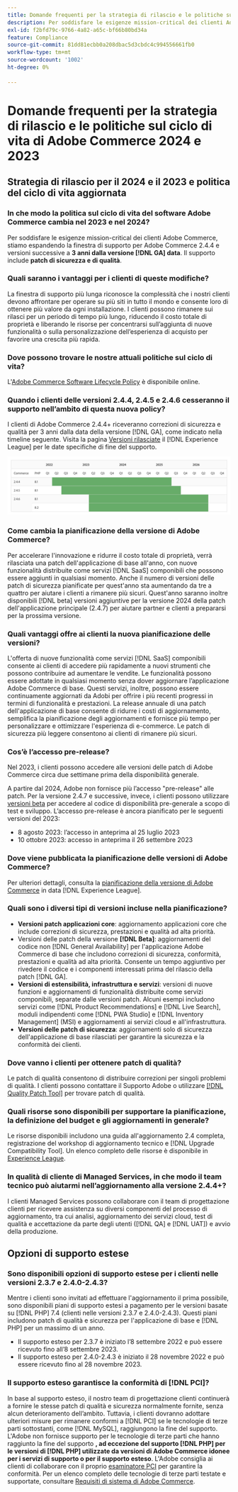 ```yaml
---
title: Domande frequenti per la strategia di rilascio e le politiche sul ciclo di vita di Adobe Commerce 2024 e 2023
description: Per soddisfare le esigenze mission-critical dei clienti Adobe Commerce, stiamo espandendo la finestra di supporto per Adobe Commerce 2.4.4 e versioni successive a **3 anni dalla data  [!DNL GA] **. Il supporto include **patch di sicurezza e di qualità**. Per informazioni dettagliate sulla tempistica, consulta il nuovo [calendario delle versioni](https://experienceleague.adobe.com/docs/commerce-operations/release/planning/schedule.html).
exl-id: f2bfd79c-9766-4a82-a65c-bf66b80bd34a
feature: Compliance
source-git-commit: 81dd81ecbb0a208dbac5d3cbdc4c994556661fb0
workflow-type: tm+mt
source-wordcount: '1002'
ht-degree: 0%

---
```


# Domande frequenti per la strategia di rilascio e le politiche sul ciclo di vita di Adobe Commerce 2024 e 2023

## Strategia di rilascio per il 2024 e il 2023 e politica del ciclo di vita aggiornata

### In che modo la politica sul ciclo di vita del software Adobe Commerce cambia nel 2023 e nel 2024?

Per soddisfare le esigenze mission-critical dei clienti Adobe Commerce, stiamo espandendo la finestra di supporto per Adobe Commerce 2.4.4 e versioni successive a **3 anni dalla versione [!DNL GA] data**. Il supporto include **patch di sicurezza e di qualità**.

### Quali saranno i vantaggi per i clienti di queste modifiche?

La finestra di supporto più lunga riconosce la complessità che i nostri clienti devono affrontare per operare su più siti in tutto il mondo e consente loro di ottenere più valore da ogni installazione. I clienti possono rimanere sui rilasci per un periodo di tempo più lungo, riducendo il costo totale di proprietà e liberando le risorse per concentrarsi sull’aggiunta di nuove funzionalità o sulla personalizzazione dell’esperienza di acquisto per favorire una crescita più rapida.

### Dove possono trovare le nostre attuali politiche sul ciclo di vita?

L&#39;[Adobe Commerce Software Lifecycle Policy](https://www.adobe.com/content/dam/cc/en/legal/terms/enterprise/pdfs/Adobe-Commerce-Software-Lifecycle-Policy.pdf) è disponibile online.

### Quando i clienti delle versioni 2.4.4, 2.4.5 e 2.4.6 cesseranno il supporto nell’ambito di questa nuova policy?

I clienti di Adobe Commerce 2.4.4+ riceveranno correzioni di sicurezza e qualità per 3 anni dalla data della versione [!DNL GA], come indicato nella timeline seguente. Visita la pagina [Versioni rilasciate](https://experienceleague.adobe.com/docs/commerce-operations/release/versions.html) il [!DNL Experience League] per le date specifiche di fine del supporto.

![Grafico 1](assets/MSKB-1978-1.jpg)

### Come cambia la pianificazione della versione di Adobe Commerce?

Per accelerare l&#39;innovazione e ridurre il costo totale di proprietà, verrà rilasciata una patch dell&#39;applicazione di base all&#39;anno, con nuove funzionalità distribuite come servizi [!DNL SaaS] componibili che possono essere aggiunti in qualsiasi momento. Anche il numero di versioni delle patch di sicurezza pianificate per quest&#39;anno sta aumentando da tre a quattro per aiutare i clienti a rimanere più sicuri. Quest&#39;anno saranno inoltre disponibili [!DNL beta] versioni aggiuntive per la versione 2024 della patch dell&#39;applicazione principale (2.4.7) per aiutare partner e clienti a prepararsi per la prossima versione.

### Quali vantaggi offre ai clienti la nuova pianificazione delle versioni?

L&#39;offerta di nuove funzionalità come servizi [!DNL SaaS] componibili consente ai clienti di accedere più rapidamente a nuovi strumenti che possono contribuire ad aumentare le vendite. Le funzionalità possono essere adottate in qualsiasi momento senza dover aggiornare l’applicazione Adobe Commerce di base. Questi servizi, inoltre, possono essere continuamente aggiornati da Adobi per offrire i più recenti progressi in termini di funzionalità e prestazioni. La release annuale di una patch dell&#39;applicazione di base consente di ridurre i costi di aggiornamento, semplifica la pianificazione degli aggiornamenti e fornisce più tempo per personalizzare e ottimizzare l&#39;esperienza di e-commerce. Le patch di sicurezza più leggere consentono ai clienti di rimanere più sicuri.

### Cos’è l’accesso pre-release?

Nel 2023, i clienti possono accedere alle versioni delle patch di Adobe Commerce circa due settimane prima della disponibilità generale.

A partire dal 2024, Adobe non fornisce più l’accesso &quot;pre-release&quot; alle patch. Per la versione 2.4.7 e successive, invece, i clienti possono utilizzare [versioni beta](https://experienceleague.adobe.com/docs/commerce-operations/release/beta.html) per accedere al codice di disponibilità pre-generale a scopo di test e sviluppo. L’accesso pre-release è ancora pianificato per le seguenti versioni del 2023:

* 8 agosto 2023: l’accesso in anteprima al 25 luglio 2023
* 10 ottobre 2023: accesso in anteprima il 26 settembre 2023

### Dove viene pubblicata la pianificazione delle versioni di Adobe Commerce?

Per ulteriori dettagli, consulta la [pianificazione della versione di Adobe Commerce](https://experienceleague.adobe.com/docs/commerce-operations/release/planning/schedule.html) in data [!DNL Experience League].

### Quali sono i diversi tipi di versioni incluse nella pianificazione?

* **Versioni patch applicazioni core**: aggiornamento applicazioni core che include correzioni di sicurezza, prestazioni e qualità ad alta priorità.
* Versioni delle patch della versione **[!DNL Beta]**: aggiornamenti del codice non [!DNL General Availability] per l&#39;applicazione Adobe Commerce di base che includono correzioni di sicurezza, conformità, prestazioni e qualità ad alta priorità. Consente un tempo aggiuntivo per rivedere il codice e i componenti interessati prima del rilascio della patch [!DNL GA].
* **Versioni di estensibilità, infrastruttura e servizi**: versioni di nuove funzioni e aggiornamenti di funzionalità distribuite come servizi componibili, separate dalle versioni patch. Alcuni esempi includono servizi come [!DNL Product Recommendations] e [!DNL Live Search], moduli indipendenti come [!DNL PWA Studio] e [!DNL Inventory Management] (MSI) e aggiornamenti ai servizi cloud e all&#39;infrastruttura.
* **Versioni delle patch di sicurezza**: aggiornamenti solo di sicurezza dell&#39;applicazione di base rilasciati per garantire la sicurezza e la conformità dei clienti.

### Dove vanno i clienti per ottenere patch di qualità?

Le patch di qualità consentono di distribuire correzioni per singoli problemi di qualità. I clienti possono contattare il Supporto Adobe o utilizzare [[!DNL Quality Patch Tool]](https://experienceleague.adobe.com/docs/commerce-knowledge-base/kb/announcements/commerce-announcements/magento-quality-patches-released-new-tool-to-self-serve-quality-patches.html) per trovare patch di qualità.

### Quali risorse sono disponibili per supportare la pianificazione, la definizione del budget e gli aggiornamenti in generale?

Le risorse disponibili includono una guida all&#39;aggiornamento 2.4 completa, registrazione del workshop di aggiornamento tecnico e [!DNL Upgrade Compatibility Tool]. Un elenco completo delle risorse è disponibile in [Experience League](https://experienceleague.adobe.com/docs/commerce-operations/upgrade-guide/resources/recommended-reading.html).

### In qualità di cliente di Managed Services, in che modo il team tecnico può aiutarmi nell’aggiornamento alla versione 2.4.4+?

I clienti Managed Services possono collaborare con il team di progettazione clienti per ricevere assistenza su diversi componenti del processo di aggiornamento, tra cui analisi, aggiornamento dei servizi cloud, test di qualità e accettazione da parte degli utenti ([!DNL QA] e [!DNL UAT]) e avvio della produzione.

## Opzioni di supporto estese

### Sono disponibili opzioni di supporto estese per i clienti nelle versioni 2.3.7 e 2.4.0-2.4.3?

Mentre i clienti sono invitati ad effettuare l&#39;aggiornamento il prima possibile, sono disponibili piani di supporto estesi a pagamento per le versioni basate su [!DNL PHP] 7.4 (clienti nelle versioni 2.3.7 e 2.4.0-2.4.3). Questi piani includono patch di qualità e sicurezza per l&#39;applicazione di base e [!DNL PHP] per un massimo di un anno.

* Il supporto esteso per 2.3.7 è iniziato l’8 settembre 2022 e può essere ricevuto fino all’8 settembre 2023.
* Il supporto esteso per 2.4.0-2.4.3 è iniziato il 28 novembre 2022 e può essere ricevuto fino al 28 novembre 2023.

### Il supporto esteso garantisce la conformità di [!DNL PCI]?

In base al supporto esteso, il nostro team di progettazione clienti continuerà a fornire le stesse patch di qualità e sicurezza normalmente fornite, senza alcun deterioramento dell’ambito. Tuttavia, i clienti dovranno adottare ulteriori misure per rimanere conformi a [!DNL PCI] se le tecnologie di terze parti sottostanti, come [!DNL MySQL], raggiungono la fine del supporto. L&#39;Adobe non fornisce supporto per le tecnologie di terze parti che hanno raggiunto la fine del supporto **, ad eccezione del supporto [!DNL PHP] per le versioni di [!DNL PHP] utilizzate da versioni di Adobe Commerce idonee per i servizi di supporto o per il supporto esteso**. L&#39;Adobe consiglia ai clienti di collaborare con il proprio [esaminatore PCI](https://www.pcisecuritystandards.org/assessors_and_solutions/qualified_security_assessors) per garantire la conformità. Per un elenco completo delle tecnologie di terze parti testate e supportate, consultare [Requisiti di sistema di Adobe Commerce](https://experienceleague.adobe.com/docs/commerce-operations/installation-guide/system-requirements.html).


